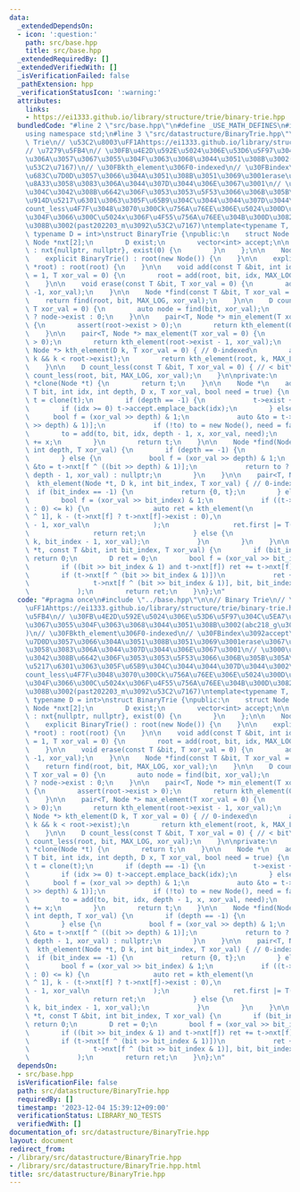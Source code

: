 ```yaml
---
data:
  _extendedDependsOn:
  - icon: ':question:'
    path: src/base.hpp
    title: src/base.hpp
  _extendedRequiredBy: []
  _extendedVerifiedWith: []
  _isVerificationFailed: false
  _pathExtension: hpp
  _verificationStatusIcon: ':warning:'
  attributes:
    links:
    - https://ei1333.github.io/library/structure/trie/binary-trie.hpp
  bundledCode: "#line 2 \"src/base.hpp\"\n#define _USE_MATH_DEFINES\n#include <bits/stdc++.h>\n\
    using namespace std;\n#line 3 \"src/datastructure/BinaryTrie.hpp\"\n\n// Binary\
    \ Trie\n// \u53C2\u8003\uFF1Ahttps://ei1333.github.io/library/structure/trie/binary-trie.hpp\n\
    // \u7279\u5FB4\n// \u30FB\u4E2D\u592E\u5024\u306E\u53D6\u5F97\u304C\u5EA7\u5727\
    \u306A\u3057\u3067\u3055\u304F\u3063\u3068\u3044\u3051\u308B\u3002(abc218_g\u3092\
    \u53C2\u7167)\n// \u30FBkth_element\u306F0-indexed\n// \u30FBindex\u3092accept\u306B\
    \u683C\u7D0D\u3057\u3066\u304A\u3051\u308B\u3051\u3069\u3001erase\u3067\u6D88\u3059\
    \u8A33\u3058\u3083\u306A\u3044\u307D\u3044\u306E\u3067\u3001\n// \u3000\u524A\u9664\
    \u304C\u3042\u308B\u6642\u306F\u3053\u3053\u5F53\u3066\u306B\u305B\u305A\u5225\
    \u914D\u5217\u6301\u3063\u305F\u65B9\u304C\u3044\u3044\u307D\u3044\u3002\n// \u30FB\
    count_less\u4F7F\u3048\u3070\u300Ck\u756A\u76EE\u306E\u5024\u300D\u3058\u3083\u306A\
    \u304F\u3066\u300C\u5024x\u306F\u4F55\u756A\u76EE\u304B\u300D\u3082\u53D6\u308C\
    \u308B\u3002(past202203_m\u3092\u53C2\u7167)\ntemplate<typename T, int MAX_LOG,\
    \ typename D = int>\nstruct BinaryTrie {\npublic:\n    struct Node {\n       \
    \ Node *nxt[2];\n        D exist;\n        vector<int> accept;\n\n        Node()\
    \ : nxt{nullptr, nullptr}, exist(0) {\n        }\n    };\n\n    Node *root;\n\n\
    \    explicit BinaryTrie() : root(new Node()) {\n    }\n\n    explicit BinaryTrie(Node\
    \ *root) : root(root) {\n    }\n\n    void add(const T &bit, int idx = -1, D delta\
    \ = 1, T xor_val = 0) {\n        root = add(root, bit, idx, MAX_LOG, delta, xor_val);\n\
    \    }\n\n    void erase(const T &bit, T xor_val = 0) {\n        add(bit, -1,\
    \ -1, xor_val);\n    }\n\n    Node *find(const T &bit, T xor_val = 0) {\n    \
    \    return find(root, bit, MAX_LOG, xor_val);\n    }\n\n    D count(const T &bit,\
    \ T xor_val = 0) {\n        auto node = find(bit, xor_val);\n        return node\
    \ ? node->exist : 0;\n    }\n\n    pair<T, Node *> min_element(T xor_val = 0)\
    \ {\n        assert(root->exist > 0);\n        return kth_element(0, xor_val);\n\
    \    }\n\n    pair<T, Node *> max_element(T xor_val = 0) {\n        assert(root->exist\
    \ > 0);\n        return kth_element(root->exist - 1, xor_val);\n    }\n\n    pair<T,\
    \ Node *> kth_element(D k, T xor_val = 0) { // 0-indexed\n        assert(0 <=\
    \ k && k < root->exist);\n        return kth_element(root, k, MAX_LOG, xor_val);\n\
    \    }\n\n    D count_less(const T &bit, T xor_val = 0) { // < bit\n        return\
    \ count_less(root, bit, MAX_LOG, xor_val);\n    }\n\nprivate:\n    virtual Node\
    \ *clone(Node *t) {\n        return t;\n    }\n\n    Node *\n    add(Node *t,\
    \ T bit, int idx, int depth, D x, T xor_val, bool need = true) {\n        if (need)\
    \ t = clone(t);\n        if (depth == -1) {\n            t->exist += x;\n    \
    \        if (idx >= 0) t->accept.emplace_back(idx);\n        } else {\n      \
    \      bool f = (xor_val >> depth) & 1;\n            auto &to = t->nxt[f ^ ((bit\
    \ >> depth) & 1)];\n            if (!to) to = new Node(), need = false;\n    \
    \        to = add(to, bit, idx, depth - 1, x, xor_val, need);\n            t->exist\
    \ += x;\n        }\n        return t;\n    }\n\n    Node *find(Node *t, T bit,\
    \ int depth, T xor_val) {\n        if (depth == -1) {\n            return t;\n\
    \        } else {\n            bool f = (xor_val >> depth) & 1;\n            auto\
    \ &to = t->nxt[f ^ ((bit >> depth) & 1)];\n            return to ? find(to, bit,\
    \ depth - 1, xor_val) : nullptr;\n        }\n    }\n\n    pair<T, Node *>\n  \
    \  kth_element(Node *t, D k, int bit_index, T xor_val) { // 0-indexed\n      \
    \  if (bit_index == -1) {\n            return {0, t};\n        } else {\n    \
    \        bool f = (xor_val >> bit_index) & 1;\n            if ((t->nxt[f] ? t->nxt[f]->exist\
    \ : 0) <= k) {\n                auto ret = kth_element(\n                    t->nxt[f\
    \ ^ 1], k - (t->nxt[f] ? t->nxt[f]->exist : 0),\n                    bit_index\
    \ - 1, xor_val\n                );\n                ret.first |= T(1) << bit_index;\n\
    \                return ret;\n            } else {\n                return kth_element(t->nxt[f],\
    \ k, bit_index - 1, xor_val);\n            }\n        }\n    }\n\n    D count_less(Node\
    \ *t, const T &bit, int bit_index, T xor_val) {\n        if (bit_index == -1)\
    \ return 0;\n        D ret = 0;\n        bool f = (xor_val >> bit_index) & 1;\n\
    \        if ((bit >> bit_index & 1) and t->nxt[f]) ret += t->nxt[f]->exist;\n\
    \        if (t->nxt[f ^ (bit >> bit_index & 1)])\n            ret += count_less(\n\
    \                t->nxt[f ^ (bit >> bit_index & 1)], bit, bit_index - 1, xor_val\n\
    \            );\n        return ret;\n    }\n};\n"
  code: "#pragma once\n#include \"../base.hpp\"\n\n// Binary Trie\n// \u53C2\u8003\
    \uFF1Ahttps://ei1333.github.io/library/structure/trie/binary-trie.hpp\n// \u7279\
    \u5FB4\n// \u30FB\u4E2D\u592E\u5024\u306E\u53D6\u5F97\u304C\u5EA7\u5727\u306A\u3057\
    \u3067\u3055\u304F\u3063\u3068\u3044\u3051\u308B\u3002(abc218_g\u3092\u53C2\u7167\
    )\n// \u30FBkth_element\u306F0-indexed\n// \u30FBindex\u3092accept\u306B\u683C\
    \u7D0D\u3057\u3066\u304A\u3051\u308B\u3051\u3069\u3001erase\u3067\u6D88\u3059\u8A33\
    \u3058\u3083\u306A\u3044\u307D\u3044\u306E\u3067\u3001\n// \u3000\u524A\u9664\u304C\
    \u3042\u308B\u6642\u306F\u3053\u3053\u5F53\u3066\u306B\u305B\u305A\u5225\u914D\
    \u5217\u6301\u3063\u305F\u65B9\u304C\u3044\u3044\u307D\u3044\u3002\n// \u30FB\
    count_less\u4F7F\u3048\u3070\u300Ck\u756A\u76EE\u306E\u5024\u300D\u3058\u3083\u306A\
    \u304F\u3066\u300C\u5024x\u306F\u4F55\u756A\u76EE\u304B\u300D\u3082\u53D6\u308C\
    \u308B\u3002(past202203_m\u3092\u53C2\u7167)\ntemplate<typename T, int MAX_LOG,\
    \ typename D = int>\nstruct BinaryTrie {\npublic:\n    struct Node {\n       \
    \ Node *nxt[2];\n        D exist;\n        vector<int> accept;\n\n        Node()\
    \ : nxt{nullptr, nullptr}, exist(0) {\n        }\n    };\n\n    Node *root;\n\n\
    \    explicit BinaryTrie() : root(new Node()) {\n    }\n\n    explicit BinaryTrie(Node\
    \ *root) : root(root) {\n    }\n\n    void add(const T &bit, int idx = -1, D delta\
    \ = 1, T xor_val = 0) {\n        root = add(root, bit, idx, MAX_LOG, delta, xor_val);\n\
    \    }\n\n    void erase(const T &bit, T xor_val = 0) {\n        add(bit, -1,\
    \ -1, xor_val);\n    }\n\n    Node *find(const T &bit, T xor_val = 0) {\n    \
    \    return find(root, bit, MAX_LOG, xor_val);\n    }\n\n    D count(const T &bit,\
    \ T xor_val = 0) {\n        auto node = find(bit, xor_val);\n        return node\
    \ ? node->exist : 0;\n    }\n\n    pair<T, Node *> min_element(T xor_val = 0)\
    \ {\n        assert(root->exist > 0);\n        return kth_element(0, xor_val);\n\
    \    }\n\n    pair<T, Node *> max_element(T xor_val = 0) {\n        assert(root->exist\
    \ > 0);\n        return kth_element(root->exist - 1, xor_val);\n    }\n\n    pair<T,\
    \ Node *> kth_element(D k, T xor_val = 0) { // 0-indexed\n        assert(0 <=\
    \ k && k < root->exist);\n        return kth_element(root, k, MAX_LOG, xor_val);\n\
    \    }\n\n    D count_less(const T &bit, T xor_val = 0) { // < bit\n        return\
    \ count_less(root, bit, MAX_LOG, xor_val);\n    }\n\nprivate:\n    virtual Node\
    \ *clone(Node *t) {\n        return t;\n    }\n\n    Node *\n    add(Node *t,\
    \ T bit, int idx, int depth, D x, T xor_val, bool need = true) {\n        if (need)\
    \ t = clone(t);\n        if (depth == -1) {\n            t->exist += x;\n    \
    \        if (idx >= 0) t->accept.emplace_back(idx);\n        } else {\n      \
    \      bool f = (xor_val >> depth) & 1;\n            auto &to = t->nxt[f ^ ((bit\
    \ >> depth) & 1)];\n            if (!to) to = new Node(), need = false;\n    \
    \        to = add(to, bit, idx, depth - 1, x, xor_val, need);\n            t->exist\
    \ += x;\n        }\n        return t;\n    }\n\n    Node *find(Node *t, T bit,\
    \ int depth, T xor_val) {\n        if (depth == -1) {\n            return t;\n\
    \        } else {\n            bool f = (xor_val >> depth) & 1;\n            auto\
    \ &to = t->nxt[f ^ ((bit >> depth) & 1)];\n            return to ? find(to, bit,\
    \ depth - 1, xor_val) : nullptr;\n        }\n    }\n\n    pair<T, Node *>\n  \
    \  kth_element(Node *t, D k, int bit_index, T xor_val) { // 0-indexed\n      \
    \  if (bit_index == -1) {\n            return {0, t};\n        } else {\n    \
    \        bool f = (xor_val >> bit_index) & 1;\n            if ((t->nxt[f] ? t->nxt[f]->exist\
    \ : 0) <= k) {\n                auto ret = kth_element(\n                    t->nxt[f\
    \ ^ 1], k - (t->nxt[f] ? t->nxt[f]->exist : 0),\n                    bit_index\
    \ - 1, xor_val\n                );\n                ret.first |= T(1) << bit_index;\n\
    \                return ret;\n            } else {\n                return kth_element(t->nxt[f],\
    \ k, bit_index - 1, xor_val);\n            }\n        }\n    }\n\n    D count_less(Node\
    \ *t, const T &bit, int bit_index, T xor_val) {\n        if (bit_index == -1)\
    \ return 0;\n        D ret = 0;\n        bool f = (xor_val >> bit_index) & 1;\n\
    \        if ((bit >> bit_index & 1) and t->nxt[f]) ret += t->nxt[f]->exist;\n\
    \        if (t->nxt[f ^ (bit >> bit_index & 1)])\n            ret += count_less(\n\
    \                t->nxt[f ^ (bit >> bit_index & 1)], bit, bit_index - 1, xor_val\n\
    \            );\n        return ret;\n    }\n};\n"
  dependsOn:
  - src/base.hpp
  isVerificationFile: false
  path: src/datastructure/BinaryTrie.hpp
  requiredBy: []
  timestamp: '2023-12-04 15:39:12+09:00'
  verificationStatus: LIBRARY_NO_TESTS
  verifiedWith: []
documentation_of: src/datastructure/BinaryTrie.hpp
layout: document
redirect_from:
- /library/src/datastructure/BinaryTrie.hpp
- /library/src/datastructure/BinaryTrie.hpp.html
title: src/datastructure/BinaryTrie.hpp
---
```

